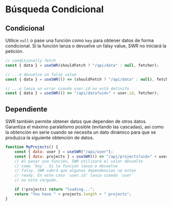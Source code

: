 # Búsqueda Condicional

## Condicional

Utilice `null` o pase una función como `key` para obtener datos de forma
condicional. Si la función lanza o devuelve un falsy value, SWR no iniciará la
petición.

```js
// conditionally fetch
const { data } = useSWR(shouldFetch ? "/api/data" : null, fetcher);

// ...o devuelve un falsy value
const { data } = useSWR(() => (shouldFetch ? "/api/data" : null), fetcher);

// ...o lanza un error cuando user.id no está definifo
const { data } = useSWR(() => "/api/data?uid=" + user.id, fetcher);
```

## Dependiente

SWR también permite obtener datos que dependen de otros datos. Garantiza el
máximo paralelismo posible (evitando las cascadas), así como la obtención en
serie cuando se necesita un dato dinámico para que se produzca la siguiente
obtención de datos.

```js
function MyProjects() {
    const { data: user } = useSWR("/api/user");
    const { data: projects } = useSWR(() => "/api/projects?uid=" + user.id);
    // Al pasar una función, SWR utilizará el valor devuelto
    // como `key`. Si la función lanza o devuelve
    // falsy, SWR sabrá que algunas dependencias no estan
    // ready. En este caso `user.id` lanza cuando `user`
    // no este cargado.

    if (!projects) return "loading...";
    return "You have " + projects.length + " projects";
}
```
